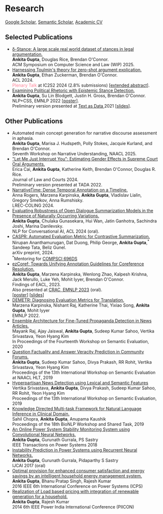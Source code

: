 # Research

<a href="https://scholar.google.co.in/citations?user=7nq1kBMAAAAJ&hl=en">Google Scholar</a>, <a href="https://www.semanticscholar.org/author/Ankita-Gupta/2110760579">Semantic Scholar</a>, <a href="https://ankitaiisc.github.io/images/Ankita_CV_2024_Aug.pdf">Academic CV</a>

## Selected Publications
<ul>
    <li><a href="https://github.com/slanglab/deltastance/tree/main?tab=readme-ov-file">δ-Stance: A large scale real world dataset of stances in legal argumentation.</a><br/>
      <b>Ankita Gupta</b>, Douglas Rice, Brendan O'Connor.<br/>
      ACM Symposium on Computer Science and Law (WIP) 2025.<br/>
    </li>
    <li><a href="https://ankitaiisc.github.io/images/ArgEx_ACL_2024.pdf">Harnessing Toulmin's theory for zero-shot argument explication.</a><br/>
      <b>Ankita Gupta</b>, Ethan Zuckerman, Brendan O'Connor.<br/>
      ACL 2024.<br/>
      <font color="#FF8096"> Plenary Talk </font> at IC2S2 2024 (2.8% submissions) [<a href="https://ankitaiisc.github.io/images/argex_ic2s2_submission_nonannon_1.pdf">extended abstract</a>]. <br/>
    </li>
  <li><a href="https://arxiv.org/pdf/2212.14486.pdf">Examining Political Rhetoric with Epistemic Stance Detection.</a><br/>
      <b>Ankita Gupta</b>, Su Lin Blodgett, Justin H. Gross, Brendan O'Connor.<br/>
      NLP+CSS, EMNLP 2022 [<a href="https://ankitaiisc.github.io/images/NLP%2BCSS%20Poster.pdf">poster</a>].<br/>
      Preliminary version presented at <a href="https://tada2021.org/">Text as Data </a> 2021 [<a href="https://ankitaiisc.github.io/images/TADA_v3_website.pdf">slides</a>].<br/>
  </li>
</ul>

## Other Publications
<ul>
<li>Automated main concept generation for narrative discourse assessment in aphasia.<br/>
    <b>Ankita Gupta</b>, Marisa J. Hudspeth, Polly Stokes, Jacquie Kurland, and Brendan O'Connor.<br/>
    Seventh Workshop on Narrative Understanding, NAACL 2025.<br/>
</li>

<li><a href="https://www.cambridge.org/core/journals/journal-of-law-and-courts/article/let-me-just-interrupt-you-estimating-gender-effects-in-supreme-court-oral-arguments/4870F0FD3BEF0E00AF46F8D64EDA2289#%3E">"Let Me Just Interrupt You": Estimating Gender Effects in Supreme Court Oral Arguments.</a><br/>
Erica Cai, <b>Ankita Gupta</b>, Katherine Keith, Brendan O'Connor, Douglas R. Rice.<br/>
Journal of Law and Courts 2024.<br/>
Preliminary version presented at TADA 2022.
</li>

<li><a href="https://arxiv.org/abs/1908.11443">NarrativeTime: Dense Temporal Annotation on a Timeline.</a><br/>
  Anna Rogers, Marzena Karpinska, <b>Ankita Gupta</b>, Vladislav Lialin, Gregory Smelkov, Anna Rumshisky.<br/>
  LREC-COLING 2024.
</li>

<li><a href="https://aclanthology.org/2024.nlp4convai-1.4.pdf"> Evaluating Robustness of Open Dialogue Summarization Models in the
Presence of Naturally Occurring Variations.</a><br/>
<b>Ankita Gupta</b>, Chulaka Gunasekara, Hui Wan, Jatin Ganhotra, Sachindra Joshi, Marina Danilevsky.<br/>
   NLP for Conversational AI, ACL 2024 (oral). 
</li>
    
<li><a href="http://arxiv.org/abs/2404.15565">CASPR: Automated Evaluation Metric for Contrastive Summarization.</a><br/>
  Nirupan Ananthamurugan, Dat Duong, Philip George, <b>Ankita Gupta</b>,<sup>*</sup> Sandeep Tata, Beliz Gunel.<br/>
  arXiv preprint, 2024.<br/>
  <sup>*</sup>Mentoring for <a href="https://sites.google.com/umass.edu/compsci696ds-spring2023/">COMPSCI 696DS</a>
</li>

<li><a href="https://arxiv.org/abs/2210.07188"> ezCoref: Towards Unifying Annotation Guidelines for Coreference Resolution.</a><br/>
     <b>Ankita Gupta</b>, Marzena Karpinska, Wenlong Zhao, Kalpesh Krishna, Jack Merullo, Luke Yeh, Mohit Iyyer, Brendan O'Connor.<br/>
    Findings of EACL, 2023.<br/>
    Also presented at <a href="https://sites.google.com/view/crac2023/">CRAC, EMNLP 2023</a> (oral).<br/>
    [<a href="https://ankitaiisc.github.io/images/EACL_poster.pdf">poster</a>] [<a href="https://ankitaiisc.github.io/images/EACL_slides.pdf">slides</a>]
</li>

<li><a href="https://arxiv.org/abs/2210.13746">DEMETR: Diagnosing Evaluation Metrics for Translation.</a><br/>
      Marzena Karpinska, Nishant Raj, Katherine Thai, Yixiao Song, <b>Ankita Gupta</b>, Mohit Iyyer<br/>
      EMNLP 2022.<br/></li>

<li><a href="https://www.aclweb.org/anthology/2020.semeval-1.236.pdf">Ensemble Architecture for Fine-Tuned Propaganda Detection in News Articles.</a><br/>
      Mayank Raj, Ajay Jaiswal, <b>Ankita Gupta</b>, Sudeep Kumar Sahoo, Vertika Srivastava, Yeon Hyang Kim<br/>
      In Proceedings of the Fourteenth Workshop on Semantic Evaluation, 2020<br/></li>
  
  <li><a href="https://www.aclweb.org/anthology/S19-2204.pdf"> Question Factuality and Answer Veracity Prediction in Community Forums.</a><br/>
      <b>Ankita Gupta</b>, Sudeep Kumar Sahoo, Divya Prakash, RR Rohit, Vertika Srivastava, Yeon Hyang Kim<br/>
      Proceedings of the 13th International Workshop on Semantic Evaluation at NAACL HLT, 2019<br/></li>

<li><a href="https://www.aclweb.org/anthology/S19-2189.pdf"> Hyperpartisan News Detection using Lexical and Semantic Features</a><br/>
      Vertika Srivastava, <b>Ankita Gupta</b>, Divya Prakash, Sudeep Kumar Sahoo, RR Rohit, Yeon Hyang Kim<br/>
      Proceedings of the 13th International Workshop on Semantic Evaluation, 2019<br/></li>

<li><a href="https://www.aclweb.org/anthology/W19-5052.pdf">Knowledge Directed Multi-task Framework for Natural Language Inference in Clinical Domain.</a><br/>
      Sahil Chopra, <b>Ankita Gupta</b>, Anupama Kaushik<br/>
      Proceedings of the 18th BioNLP Workshop and Shared Task, 2019<br/></li>

  <li><a href="https://ieeexplore.ieee.org/abstract/document/8486644">An Online Power System Stability Monitoring System using Convolutional Neural Networks.</a><br/>
      <b>Ankita Gupta</b>, Gurunath Gurrala, PS Sastry<br/>
      IEEE Transactions on Power Systems 2018<br/></li>
      
  <li><a href="https://cps.iisc.ac.in/wp-content/uploads/2018/12/0249.pdf">Instability Prediction in Power Systems using Recurrent Neural Networks.</a><br/>
      <b>Ankita Gupta</b>, Gurunath Gurrala, Pidaparthy S Sastry<br/>
      IJCAI 2017 (oral) <br/></li>
  
  <li><a href="https://ieeexplore.ieee.org/abstract/document/7584155">Optimal provision for enhanced consumer satisfaction and energy savings by an intelligent household energy management system.</a><br/>
      <b>Ankita Gupta</b>, Bhanu Pratap Singh, Rajesh Kumar<br/>
      2016 IEEE 6th International Conference on Power Systems (ICPS)<br/>
  </li>
  <li><a href="https://ieeexplore.ieee.org/abstract/document/7117653">Realization of Load based pricing with integration of renewable generation for a household.</a><br/>
      <b>Ankita Gupta</b>, Rajesh Kumar<br/>
      2014 6th IEEE Power India International Conference (PIICON)<br/>
  </li>
</ul>
